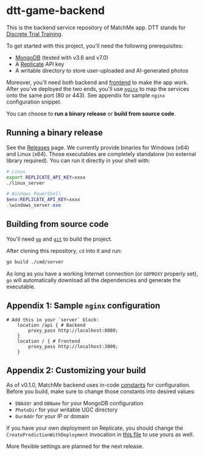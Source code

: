 # dtt-game-backend

This is the backend service repository of MatchMe app. DTT stands for [Discrete Trial Training](https://www.autismspeaks.org/expert-opinion/what-discrete-trial-training).

To get started with this project, you'll need the following prerequisites:

- [MongoDB](https://www.mongodb.com/docs/manual/installation/) (tested with v3.6 and v7.0)
- A [Replicate](https://replicate.com/) API key
- A writable directory to store user-uploaded and AI-generated photos

Moreover, you'll need both backend and [frontend](https://github.com/chinese-slacking-party/dtt-game-frontend) to make the app work. After you've deployed the two ends, you'll use [`nginx`](http://nginx.org/en/docs/beginners_guide.html) to map the services onto the same port (80 or 443). See appendix for sample `nginx` configuration snippet.

You can choose to **run a binary release** or **build from source code**.

## Running a binary release

See the [Releases](https://github.com/chinese-slacking-party/dtt-game-backend/releases) page. We currently provide binaries for Windows (x64) and Linux (x64). Those executables are completely standalone (no external library required). You can run it directly in your shell with:

```bash
# Linux
export REPLICATE_API_KEY=xxxx
./linux_server
```

```powershell
# Windows PowerShell
$env:REPLICATE_API_KEY=xxxx
.\windows_server.exe
```

## Building from source code

You'll need [`go`](https://go.dev/) and [`git`](https://git-scm.com/) to build the project.

After cloning this repository, `cd` into it and run:

```bash
go build ./cmd/server
```

As long as you have a working Internet connection (or `GOPROXY` properly set), `go` will automatically download all the dependencies and generate the executable.

## Appendix 1: Sample `nginx` configuration

```nginx
# Add this in your `server` block:
    location /api { # Backend
        proxy_pass http://localhost:8080;
    }
    location / { # Frontend
        proxy_pass http://localhost:3000;
    }
```

## Appendix 2: Customizing your build

As of v0.1.0, MatchMe backend uses in-code [constants](/config/constants.go) for configuration. Before you build, make sure to change those constants into desired values:

- `DBAddr` and `DBName` for your MongoDB configuration
- `PhotoDir` for your writable UGC directory
- `OurAddr` for your IP or domain

If you have your own deployment on Replicate, you should change the `CreatePredictionWithDeployment` invocation in [this file](/handlers/album/album.go) to use yours as well.

More flexible settings are planned for the next release.
